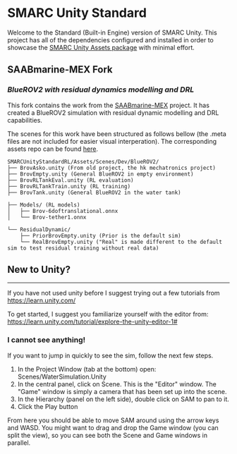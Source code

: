 # SMARC Unity Standard

Welcome to the Standard (Built-in Engine) version of SMARC Unity.
This project has all of the dependencies configured and installed in order to showcase the [SMARC Unity Assets package](https://github.com/martkartasev/SMARCUnityAssets) with minimal effort.

## SAABmarine-MEX Fork
### *BlueROV2 with residual dynamics modelling and DRL*

This fork contains the work from the [SAABmarine-MEX](https://github.com/SAABmarine-MEX) project. It has created a BlueROV2 simulation with residual dynamic modelling and DRL capabilities.

The scenes for this work have been structured as follows bellow (the .meta files are not included for easier visual interperation). The corresponding assets repo can be found [here](https://github.com/SAABmarine-MEX/SMARCUnityAssets).

```
SMARCUnityStandardRL/Assets/Scenes/Dev/BlueROV2/
├── BrovAsko.unity (From old project, the hk mechatronics project)
├── BrovEmpty.unity (General BlueROV2 in empty environment)
├── BrovRLTankEval.unity (RL evaluation)
├── BrovRLTankTrain.unity (RL training)
├── BrovTank.unity (General BlueROV2 in the water tank)

├── Models/ (RL models)
│   ├── Brov-6doftranslational.onnx
│   └── Brov-tether1.onnx

└── ResidualDynamic/ 
    ├── PriorBrovEmpty.unity (Prior is the default sim)
    └── RealBrovEmpty.unity ("Real" is made different to the default sim to test residual training without real data)
```


## New to Unity?

------

If you have not used unity before I suggest trying out a few tutorials from https://learn.unity.com/

To get started, I suggest you familiarize yourself with the editor from: https://learn.unity.com/tutorial/explore-the-unity-editor-1#

### I cannot see anything!

If you want to jump in quickly to see the sim, follow the next few steps.

1. In the Project Window (tab at the bottom) open: Scenes/WaterSimulation.Unity
2. In the central panel, click on Scene. This is the "Editor" window. The "Game" window is simply a camera that has been set up into the scene.
3. In the Hierarchy (panel on the left side), double click on SAM to pan to it.
4. Click the Play button

From here you should be able to move SAM around using the arrow keys and WASD. You might want to drag and drop the Game window (you can split the view), so you can see both the Scene and Game windows in parallel.
